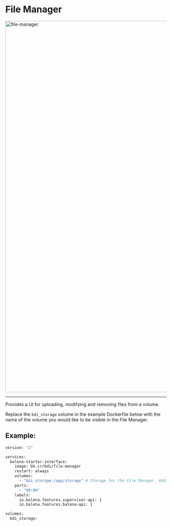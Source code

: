 # File Manager

<img width="1159" alt="file-manager" src="https://user-images.githubusercontent.com/64841595/219017075-65612229-1be4-4cd2-9e37-0a4724f7e41f.png">

---

Provides a UI for uploading, modifying and removing files from a volume.

Replace the `bdi_storage` volume in the example Dockerfile below with the name of the volume you would like to be visible in the File Manager.

## Example:

```dockerfile
version: "2"

services:
  balena-starter-interface:
    image: bh.cr/bdi/file-manager
    restart: always
    volumes:
      - "bdi_storage:/app/storage" # Storage for the File Manager. Add in a named volume of your choice.
    ports:
      - "80:80"
    labels:
      io.balena.features.supervisor-api: 1
      io.balena.features.balena-api: 1

volumes:
  bdi_storage:
```
